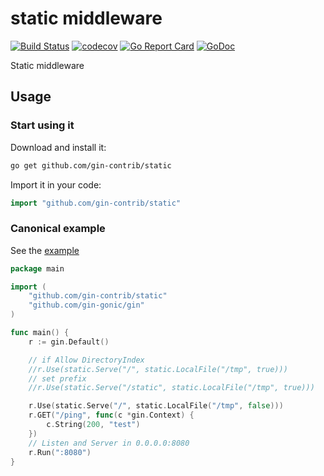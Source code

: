 # static middleware

[![Build Status](https://travis-ci.org/gin-contrib/static.svg)](https://travis-ci.org/gin-contrib/static)
[![codecov](https://codecov.io/gh/gin-contrib/static/branch/master/graph/badge.svg)](https://codecov.io/gh/gin-contrib/static)
[![Go Report Card](https://goreportcard.com/badge/github.com/gin-contrib/static)](https://goreportcard.com/report/github.com/gin-contrib/static)
[![GoDoc](https://godoc.org/github.com/gin-contrib/static?status.svg)](https://godoc.org/github.com/gin-contrib/static)

Static middleware

## Usage

### Start using it

Download and install it:

```sh
go get github.com/gin-contrib/static
```

Import it in your code:

```go
import "github.com/gin-contrib/static"
```

### Canonical example

See the [example](example)

[embedmd]:# (_example/simple/example.go go)
```go
package main

import (
	"github.com/gin-contrib/static"
	"github.com/gin-gonic/gin"
)

func main() {
	r := gin.Default()

	// if Allow DirectoryIndex
	//r.Use(static.Serve("/", static.LocalFile("/tmp", true)))
	// set prefix
	//r.Use(static.Serve("/static", static.LocalFile("/tmp", true)))

	r.Use(static.Serve("/", static.LocalFile("/tmp", false)))
	r.GET("/ping", func(c *gin.Context) {
		c.String(200, "test")
	})
	// Listen and Server in 0.0.0.0:8080
	r.Run(":8080")
}
```

